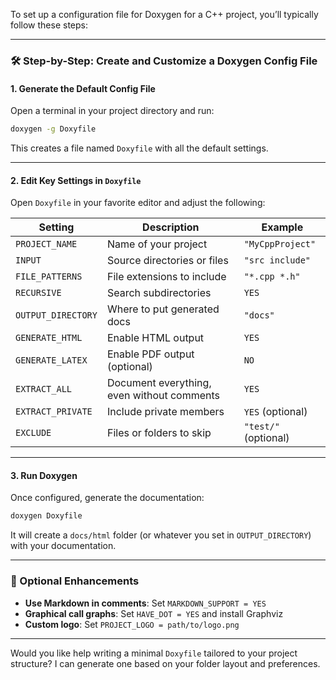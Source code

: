 To set up a configuration file for Doxygen for a C++ project, you’ll typically follow these steps:

---

### 🛠️ Step-by-Step: Create and Customize a Doxygen Config File

#### 1. **Generate the Default Config File**
Open a terminal in your project directory and run:
```bash
doxygen -g Doxyfile
```
This creates a file named `Doxyfile` with all the default settings.

---

#### 2. **Edit Key Settings in `Doxyfile`**
Open `Doxyfile` in your favorite editor and adjust the following:

| Setting | Description | Example |
|--------|-------------|--------|
| `PROJECT_NAME` | Name of your project | `"MyCppProject"` |
| `INPUT` | Source directories or files | `"src include"` |
| `FILE_PATTERNS` | File extensions to include | `"*.cpp *.h"` |
| `RECURSIVE` | Search subdirectories | `YES` |
| `OUTPUT_DIRECTORY` | Where to put generated docs | `"docs"` |
| `GENERATE_HTML` | Enable HTML output | `YES` |
| `GENERATE_LATEX` | Enable PDF output (optional) | `NO` |
| `EXTRACT_ALL` | Document everything, even without comments | `YES` |
| `EXTRACT_PRIVATE` | Include private members | `YES` (optional) |
| `EXCLUDE` | Files or folders to skip | `"test/"` (optional) |

---

#### 3. **Run Doxygen**
Once configured, generate the documentation:
```bash
doxygen Doxyfile
```
It will create a `docs/html` folder (or whatever you set in `OUTPUT_DIRECTORY`) with your documentation.

---

### 🧩 Optional Enhancements
- **Use Markdown in comments**: Set `MARKDOWN_SUPPORT = YES`
- **Graphical call graphs**: Set `HAVE_DOT = YES` and install Graphviz
- **Custom logo**: Set `PROJECT_LOGO = path/to/logo.png`

---

Would you like help writing a minimal `Doxyfile` tailored to your project structure? I can generate one based on your folder layout and preferences.
